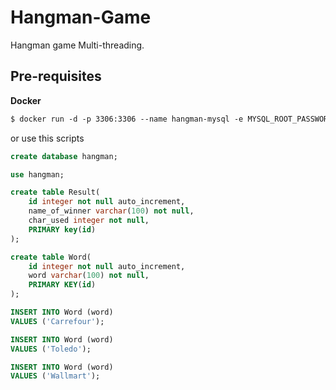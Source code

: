 # Hangman-Game
Hangman game Multi-threading.

## Pre-requisites

**Docker**

```Dockerfile
$ docker run -d -p 3306:3306 --name hangman-mysql -e MYSQL_ROOT_PASSWORD=1234 fgallo94/hangman-mysql

```
or use this scripts

```SQL
create database hangman;

use hangman;

create table Result(
    id integer not null auto_increment,
    name_of_winner varchar(100) not null,
    char_used integer not null,
    PRIMARY key(id)
);

create table Word(
    id integer not null auto_increment,
    word varchar(100) not null,
    PRIMARY KEY(id)
);

INSERT INTO Word (word)
VALUES ('Carrefour');

INSERT INTO Word (word)
VALUES ('Toledo');

INSERT INTO Word (word)
VALUES ('Wallmart');
```
